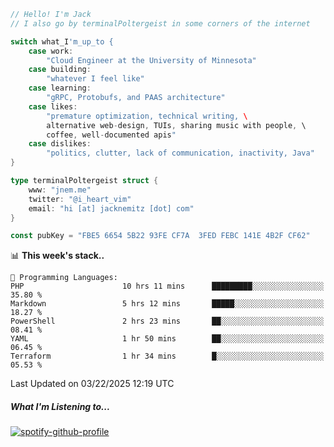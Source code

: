 ```go
// Hello! I'm Jack
// I also go by terminalPoltergeist in some corners of the internet

switch what_I'm_up_to {
    case work:
        "Cloud Engineer at the University of Minnesota"
    case building:
        "whatever I feel like"
    case learning:
        "gRPC, Protobufs, and PAAS architecture"
    case likes:
        "premature optimization, technical writing, \
        alternative web-design, TUIs, sharing music with people, \
        coffee, well-documented apis"
    case dislikes:
        "politics, clutter, lack of communication, inactivity, Java"
}

type terminalPoltergeist struct {
    www: "jnem.me"
    twitter: "@i_heart_vim"
    email: "hi [at] jacknemitz [dot] com"
}

const pubKey = "FBE5 6654 5B22 93FE CF7A  3FED FEBC 141E 4B2F CF62"
```

<!--START_SECTION:waka-->
📊 **This week's stack..** 

```text
💬 Programming Languages: 
PHP                      10 hrs 11 mins      █████████░░░░░░░░░░░░░░░░   35.80 % 
Markdown                 5 hrs 12 mins       █████░░░░░░░░░░░░░░░░░░░░   18.27 % 
PowerShell               2 hrs 23 mins       ██░░░░░░░░░░░░░░░░░░░░░░░   08.41 % 
YAML                     1 hr 50 mins        ██░░░░░░░░░░░░░░░░░░░░░░░   06.45 % 
Terraform                1 hr 34 mins        █░░░░░░░░░░░░░░░░░░░░░░░░   05.53 % 
```


 Last Updated on 03/22/2025 12:19 UTC
<!--END_SECTION:waka-->

##### What I'm Listening to...

[![spotify-github-profile](https://jnem.me/listening-item?maxAge=2592000)](https://jnem.me/listening)
